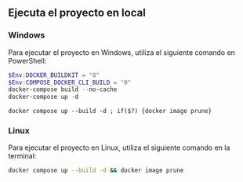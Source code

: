 ## Ejecuta el proyecto en local

### Windows

Para ejecutar el proyecto en Windows, utiliza el siguiente comando en PowerShell:

```powershell
$Env:DOCKER_BUILDKIT = "0"
$Env:COMPOSE_DOCKER_CLI_BUILD = "0"
docker-compose build --no-cache
docker-compose up -d
```
```
docker compose up --build -d ; if($?) {docker image prune}
```

### Linux

Para ejecutar el proyecto en Linux, utiliza el siguiente comando en la terminal:

```bash
docker compose up --build -d && docker image prune
```
